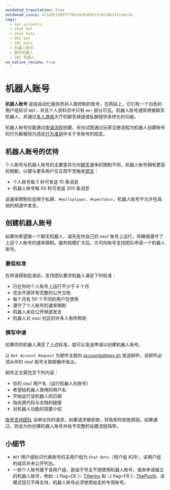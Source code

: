 ```yaml
---
outdated_translation: true
outdated_since: 421d351504f7f02cbe916b63fc6120b24fce0c3a
tags:
  - bot accounts
  - chat bot
  - chat bots
  - IRC bot
  - IRC bots
  - 机器人账号
  - 聊天机器人
  - IRC 机器人
no_native_review: true
---
```


# 机器人账号

**机器人账号** 是由自动化服务而非人类控制的账号，在网站上，它们有一个白色的用户组标识 `BOT`，并且个人资料页中只有 `me!` 部分可见。机器人账号通常用做聊天机器人，并通过[多人游戏](/wiki/Client/Interface/Multiplayer)大厅的聊天频道或私聊提供多样化的功能。

机器人账号仅能通过[申请流程](#创建机器人帐号)创建，任何试图通过玩家注册流程为机器人创建账号的行为都被视为违反[行为准则](/wiki/Rules#社区规定)中关于多账号的规定。

## 机器人账号的优待

个人账号与机器人账号的主要差异为对[聊天](/wiki/Client/Interface/Chat_console)速率的限制不同，机器人账号拥有更高的限额，以便与更多用户交互而不至触发[禁言](/wiki/Silence)：

- 个人账号每 5 秒可发送 10 条消息
- 机器人账号每 60 秒可发送 300 条消息

该速率限制仅适用于私聊、`#multiplayer`、`#spectator`。机器人账号不允许在其他的频道中发言。

## 创建机器人账号

如果你希望做一个聊天机器人，请先在你自己的 osu! 账号上运行，并确保遵守了上述个人账号的速率限制。服务规模扩大后，方可向账号支持团队申请一个机器人账号。

### 最低标准

在申请得到批准前，支持团队要求机器人满足下列标准：

- 已在你的个人账号上运行不少于 6 个月
- 完全开源并有完整的公开文档
- 每个月有 50 个不同的用户在使用
- 遵守了个人账号的速率限制
- 机器人未在公开频道发言
- 机器人对 osu! 社区的许多人有所帮助

### 撰写申请

如果你的机器人满足了上述标准，就可以发送申请以创建机器人账号。

以 `Bot Account Request` 为邮件主题向 [accounts@ppy.sh](mailto:accounts@ppy.sh) 发送邮件，该邮件必须从你的 osu! 账号关联邮箱中发出。

邮件正文需包含下列内容：

- 你的 osu! 用户名（运行机器人的账号）
- 希望给机器人使用的用户名
- 开始运行该机器人的日期
- 指向源代码与文档的链接
- 对机器人功能的简要介绍

[账号支持团队](/wiki/People/The_Team/Account_support_team) 会审议你的请求，如果请求被拒绝，将告知你拒绝原因，如果通过，则会为你创建机器人账号并给予完整的设置流程指导。

## 小细节

- `BOT` 用户组标识代表账号的主用户组为 `Chat Bots`（用户组 #29），该用户组的成员并未公开列出。
- 一些个人账号属于该用户组，是由于号主不想使用机器人账号，或未申请独立的机器人账号，例如 ::{ flag=DE }:: [Tillerino](https://osu.ppy.sh/users/2070907) 和 ::{ flag=FR }:: [ThePooN](https://osu.ppy.sh/users/718454)。该模式现已不再支持，机器人账号必须使用给定的专用账号。

